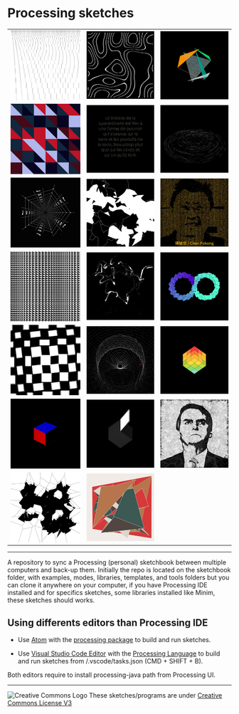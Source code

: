 # Processing sketches
|   |   |   |
|---|---|---|
[![F_Morellet_by_N_Lebrun](https://raw.githubusercontent.com/nclslbrn/Processing/master/F_Morellet_by_N_Lebrun/F_Morellet_by_N_Lebrun.jpg)](https://github.com/nclslbrn/Processing/tree/master/F_Morellet_by_N_Lebrun)|[![animated_topography](https://raw.githubusercontent.com/nclslbrn/Processing/master/animated_topography/animated_topography.jpg)](https://github.com/nclslbrn/Processing/tree/master/animated_topography)|[![barycentric_coordinate](https://raw.githubusercontent.com/nclslbrn/Processing/master/barycentric_coordinate/barycentric_coordinate.jpg)](https://github.com/nclslbrn/Processing/tree/master/barycentric_coordinate)
[![triangle_variation](https://raw.githubusercontent.com/nclslbrn/Processing/master/triangle_variation/triangle_variation.jpg)](https://github.com/nclslbrn/Processing/tree/master/triangle_variation)|[![chat_with_motions](https://raw.githubusercontent.com/nclslbrn/Processing/master/chat_with_motions/chat_with_motions.jpg)](https://github.com/nclslbrn/Processing/tree/master/chat_with_motions)|[![cyclic_wave](https://raw.githubusercontent.com/nclslbrn/Processing/master/cyclic_wave/cyclic_wave.jpg)](https://github.com/nclslbrn/Processing/tree/master/cyclic_wave)
[![so_far_so_good](https://raw.githubusercontent.com/nclslbrn/Processing/master/so_far_so_good/so_far_so_good.jpg)](https://github.com/nclslbrn/Processing/tree/master/so_far_so_good)|[![perlin_dancing_line](https://raw.githubusercontent.com/nclslbrn/Processing/master/perlin_dancing_line/perlin_dancing_line.jpg)](https://github.com/nclslbrn/Processing/tree/master/perlin_dancing_line)|[![recognition](https://raw.githubusercontent.com/nclslbrn/Processing/master/recognition/recognition.jpg)](https://github.com/nclslbrn/Processing/tree/master/recognition)
[![straight_curve](https://raw.githubusercontent.com/nclslbrn/Processing/master/straight_curve/straight_curve.jpg)](https://github.com/nclslbrn/Processing/tree/master/straight_curve)|[![swirls](https://raw.githubusercontent.com/nclslbrn/Processing/master/swirls/swirls.jpg)](https://github.com/nclslbrn/Processing/tree/master/swirls)|[![PI_by_four_equal_infinite](https://raw.githubusercontent.com/nclslbrn/Processing/master/PI_by_four_equal_infinite/PI_by_four_equal_infinite.jpg)](https://github.com/nclslbrn/Processing/tree/master/PI_by_four_equal_infinite)
|[![diagonal_grid](https://raw.githubusercontent.com/nclslbrn/Processing/master/diagonal_grid/diagonal_grid.jpg)](https://github.com/nclslbrn/Processing/tree/master/diagonal_grid)|[![Dots cascade](https://raw.githubusercontent.com/nclslbrn/Processing/master/dots_cascade/dots_cascade.jpg)](https://github.com/nclslbrn/Processing/tree/master/dots_cascade)|[![cube_of_cubes](https://raw.githubusercontent.com/nclslbrn/Processing/master/cube_of_cubes/cube_of_cubes.jpg)](https://github.com/nclslbrn/Processing/tree/master/cube_of_cubes)
|[![twoDcubes](https://raw.githubusercontent.com/nclslbrn/Processing/master/twoDcubes/twoDcubes.jpg)](https://github.com/nclslbrn/Processing/tree/master/twoDcubes)|[![rotate_cube_face](https://raw.githubusercontent.com/nclslbrn/Processing/master/rotate_cube_face/rotate_cube_face.jpg)](https://github.com/nclslbrn/Processing/tree/master/rotate_cube_face)|[![thanks_for_the_decoration](https://raw.githubusercontent.com/nclslbrn/Processing/master/thanks_for_the_decoration/thanks_for_the_decoration.jpg)](https://github.com/nclslbrn/Processing//tree/master/thanks_for_the_decoration/)
[![break_anatomy](https://raw.githubusercontent.com/nclslbrn/Processing/master/break_anatomy/break_anatomy.jpg)](https://github.com/nclslbrn/Processing/tree/master/break_anatomy)|[![divide](https://raw.githubusercontent.com/nclslbrn/Processing/master/divide/divide.jpg)](https://github.com/nclslbrn/Processing/tree/master/divide)|
--------

A repository to sync a Processing (personal) sketchbook between multiple computers and back-up them.
Initially the repo is located on the sketchbook folder, with examples, modes, libraries, templates, and tools folders but you can clone it anywhere on your computer, if you have Processing IDE installed and for specifics sketches, some libraries installed like Minim, these sketches should works. 

## Using differents editors than Processing IDE 

- Use [Atom](https://atom.io/) with the [processing package](https://github.com/bleikamp/processing) to build and run sketches.

- Use [Visual Studio Code Editor](https://code.visualstudio.com/) with the [Processing Language](https://marketplace.visualstudio.com/items?itemName=Tobiah.language-pde) to build and run sketches from /.vscode/tasks.json (CMD + SHIFT + B).


Both editors require to install processing-java path from Processing UI.

--------

<img src="https://mirrors.creativecommons.org/presskit/buttons/88x31/png/by-nc-nd.eu.png" alt="Creative Commons Logo" width="100" height="35"> These sketches/programs are under [Creative Commons License V3](https://creativecommons.org/licenses/by/3.0/)